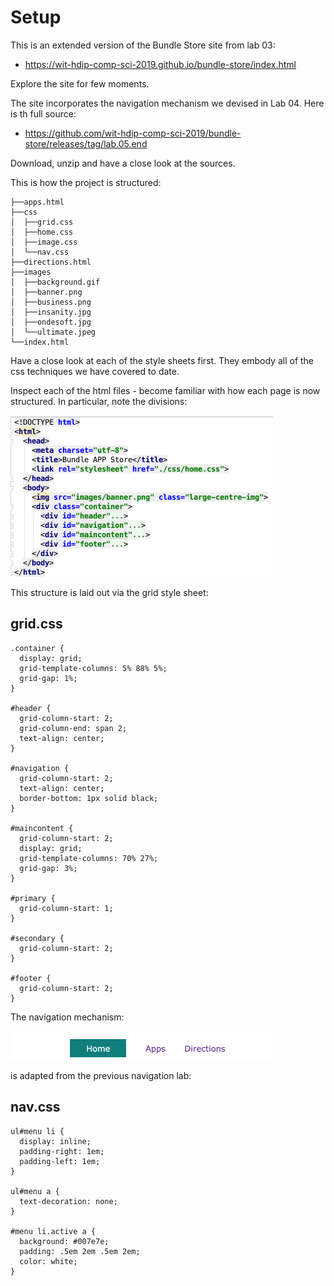 # Setup

This is an extended version of the Bundle Store site from lab 03:

- <https://wit-hdip-comp-sci-2019.github.io/bundle-store/index.html>

Explore the site for few moments. 

The site incorporates the navigation mechanism we devised in Lab 04. Here is th full source:

- <https://github.com/wit-hdip-comp-sci-2019/bundle-store/releases/tag/lab.05.end>

Download, unzip and have a close look at the sources.

This is how the project is structured:

~~~
├──apps.html
├──css
│  ├──grid.css
│  ├──home.css
│  ├──image.css
│  └──nav.css
├──directions.html
├──images
│  ├──background.gif
│  ├──banner.png
│  ├──business.png
│  ├──insanity.jpg
│  ├──ondesoft.jpg
│  └──ultimate.jpeg
└──index.html
~~~

Have a close look at each of the style sheets first. They embody all of the css techniques we have covered to date.

Inspect each of the html files - become familiar with how each page is now structured. In particular, note the divisions:

![](img/01.png)

This structure is laid out via the grid style sheet:

## grid.css

~~~
.container {
  display: grid;
  grid-template-columns: 5% 88% 5%;
  grid-gap: 1%;
}

#header {
  grid-column-start: 2;
  grid-column-end: span 2;
  text-align: center;
}

#navigation {
  grid-column-start: 2;
  text-align: center;
  border-bottom: 1px solid black;
}

#maincontent {
  grid-column-start: 2;
  display: grid;
  grid-template-columns: 70% 27%;
  grid-gap: 3%;
}

#primary {
  grid-column-start: 1;
}

#secondary {
  grid-column-start: 2;
}

#footer {
  grid-column-start: 2;
}
~~~

The navigation mechanism:

![](img/02.png)

is adapted from the previous navigation lab:

## nav.css

~~~
ul#menu li {
  display: inline;
  padding-right: 1em;
  padding-left: 1em;
}

ul#menu a {
  text-decoration: none;
}

#menu li.active a {
  background: #007e7e;
  padding: .5em 2em .5em 2em;
  color: white;
}
~~~


